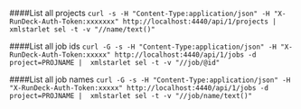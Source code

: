 

####List all projects
```curl -s -H "Content-Type:application/json" -H "X-RunDeck-Auth-Token:xxxxxxx" http://localhost:4440/api/1/projects | xmlstarlet sel -t -v "//name/text()" ```

####List all job ids
```curl -G -s -H "Content-Type:application/json" -H "X-RunDeck-Auth-Token:xxxxx" http://localhost:4440/api/1/jobs -d project=PROJNAME |  xmlstarlet sel -t -v "//job/@id"```

####List all job names
```curl -G -s -H "Content-Type:application/json" -H "X-RunDeck-Auth-Token:xxxxx" http://localhost:4440/api/1/jobs -d project=PROJNAME |  xmlstarlet sel -t -v "//job/name/text()"```


